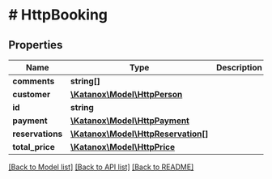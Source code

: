 # # HttpBooking

## Properties

Name | Type | Description | Notes
------------ | ------------- | ------------- | -------------
**comments** | **string[]** |  | [optional]
**customer** | [**\Katanox\Model\HttpPerson**](HttpPerson.md) |  | [optional]
**id** | **string** |  | [optional]
**payment** | [**\Katanox\Model\HttpPayment**](HttpPayment.md) |  | [optional]
**reservations** | [**\Katanox\Model\HttpReservation[]**](HttpReservation.md) |  | [optional]
**total_price** | [**\Katanox\Model\HttpPrice**](HttpPrice.md) |  | [optional]

[[Back to Model list]](../../README.md#models) [[Back to API list]](../../README.md#endpoints) [[Back to README]](../../README.md)
